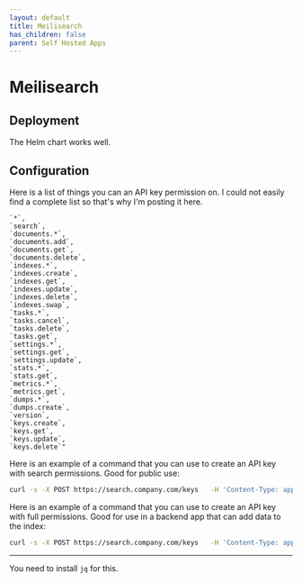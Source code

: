 ```yaml
---
layout: default
title: Meilisearch
has_children: false
parent: Self Hosted Apps
---
```


# Meilisearch

## Deployment

The Helm chart works well.

## Configuration

Here is a list of things you can an API key permission on. I could not easily find a complete list so that's why I'm posting it here.

```
`*`, 
`search`, 
`documents.*`, 
`documents.add`, 
`documents.get`, 
`documents.delete`, 
`indexes.*`, 
`indexes.create`, 
`indexes.get`, 
`indexes.update`, 
`indexes.delete`, 
`indexes.swap`, 
`tasks.*`, 
`tasks.cancel`, 
`tasks.delete`, 
`tasks.get`, 
`settings.*`, 
`settings.get`, 
`settings.update`, 
`stats.*`, 
`stats.get`,
`metrics.*`, 
`metrics.get`, 
`dumps.*`, 
`dumps.create`, 
`version`, 
`keys.create`, 
`keys.get`, 
`keys.update`, 
`keys.delete`"
```

Here is an example of a command that you can use to create an API key with search permissions. Good for public use:

```bash
curl -s -X POST https://search.company.com/keys   -H 'Content-Type: application/json'  -H 'Authorization: Bearer <snip>' --data-binary '{ "description": "search only", "actions": ["search"], "indexes": ["staging"], "expiresAt": "2030-01-01T00:00:00Z" }'  | jq
```

Here is an example of a command that you can use to create an API key with full permissions. Good for use in a backend app that can add data to the index:

```bash
curl -s -X POST https://search.company.com/keys   -H 'Content-Type: application/json'  -H 'Authorization: Bearer <snip> ' --data-binary '{ "description": "crud", "actions": ["search", "indexes.*", "documents.*", "settings.get", "stats.get"], "indexes": ["staging"], "expiresAt": "2030-01-01T00:00:00Z" }'  | jq
```

---

You need to install `jq` for this.

